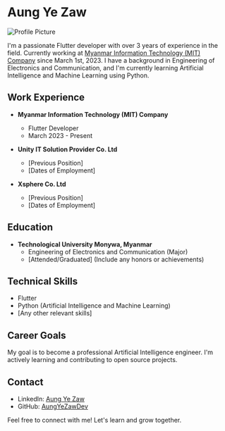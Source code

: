 # Aung Ye Zaw

![Profile Picture](https://bit.ly/aungyezaw_photo)

I'm a passionate Flutter developer with over 3 years of experience in the field. Currently working at [Myanmar Information Technology (MIT) Company](https://www.mit.com.mm/) since March 1st, 2023. I have a background in Engineering of Electronics and Communication, and I'm currently learning Artificial Intelligence and Machine Learning using Python.

## Work Experience

- **Myanmar Information Technology (MIT) Company**
  - Flutter Developer
  - March 2023 - Present

- **Unity IT Solution Provider Co. Ltd**
  - [Previous Position]
  - [Dates of Employment]

- **Xsphere Co. Ltd**
  - [Previous Position]
  - [Dates of Employment]

## Education

- **Technological University Monywa, Myanmar**
  - Engineering of Electronics and Communication (Major)
  - [Attended/Graduated] (Include any honors or achievements)

## Technical Skills

- Flutter
- Python (Artificial Intelligence and Machine Learning)
- [Any other relevant skills]

## Career Goals

My goal is to become a professional Artificial Intelligence engineer. I'm actively learning and contributing to open source projects.

## Contact

- LinkedIn: [Aung Ye Zaw](https://www.linkedin.com/in/aungyezawdev)
- GitHub: [AungYeZawDev](https://github.com/AungYeZawDev)

Feel free to connect with me! Let's learn and grow together.
